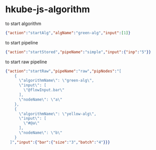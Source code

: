 # hkube-js-algorithm
to start algorithm 
```json
{"action":"startAlg","algName":"green-alg","input":[1]}
```
to start pipeline 
```json
{"action":"startStored","pipeName":"simple","input":{"inp":"5"}}
```
to start raw pipeline
```json
{"action":"startRaw","pipeName":"raw","pipNodes":"[
    {
      \"algorithmName\": \"green-alg\",
      \"input\": [
        \"@flowInput.bar\"
      ],
      \"nodeName\": \"a\"
    },
    {
      \"algorithmName\": \"yellow-alg\",
      \"input\": [
        \"#@a\"
      ],
      \"nodeName\": \"b\"
    }
  ]","input":{"bar":{"size":"3","batch":"4"}}}

